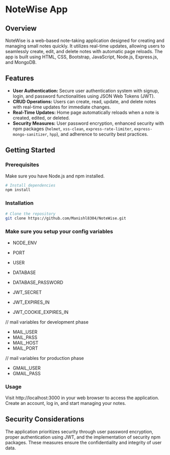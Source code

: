 # NoteWise App

## Overview

NoteWise is a web-based note-taking application designed for creating and managing small notes quickly. It utilizes real-time updates, allowing users to seamlessly create, edit, and delete notes with automatic page reloads. The app is built using HTML, CSS, Bootstrap, JavaScript, Node.js, Express.js, and MongoDB.

## Features

- **User Authentication:** Secure user authentication system with signup, login, and password functionalities using JSON Web Tokens (JWT).
- **CRUD Operations:** Users can create, read, update, and delete notes with real-time updates for immediate changes.
- **Real-Time Updates:** Home page automatically reloads when a note is created, edited, or deleted.
- **Security Measures:** User password encryption, enhanced security with npm packages (`helmet`, `xss-clean`, `express-rate-limiter`, `express-mongo-sanitizer`, `hpp`), and adherence to security best practices.

## Getting Started

### Prerequisites

Make sure you have Node.js and npm installed.

```bash
# Install dependencies
npm install
```
### Installation
```bash
# Clone the repository
git clone https://github.com/Manishl8304/NoteWise.git
```
### Make sure you setup your config variables
- NODE_ENV
- PORT
- USER
- DATABASE
- DATABASE_PASSWORD 

- JWT_SECRET 
- JWT_EXPIRES_IN 
- JWT_COOKIE_EXPIRES_IN 

// mail variables for development phase
- MAIL_USER 
- MAIL_PASS 
- MAIL_HOST 
- MAIL_PORT 

// mail variables for production phase
- GMAIL_USER 
- GMAIL_PASS

### Usage
Visit http://localhost:3000 in your web browser to access the application. Create an account, log in, and start managing your notes.

## Security Considerations
The application prioritizes security through user password encryption, proper authentication using JWT, and the implementation of security npm packages. These measures ensure the confidentiality and integrity of user data.

